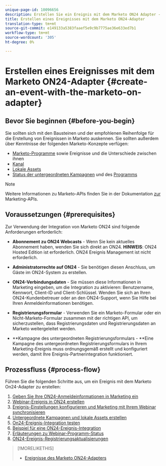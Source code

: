```yaml
---
unique-page-id: 10096656
description: Erstellen Sie ein Ereignis mit dem Marketo ON24 Adapter - Marketing Docs - Produktdokumentation
title: Erstellen eines Ereignisses mit dem Marketo ON24-Adapter
translation-type: tm+mt
source-git-commit: e149133a5383faaef5e9c9b7775ae36e633ed7b1
workflow-type: tm+mt
source-wordcount: '305'
ht-degree: 0%

---
```



# Erstellen eines Ereignisses mit dem Marketo ON24-Adapter {#create-an-event-with-the-marketo-on-adapter}

## Bevor Sie beginnen {#before-you-begin}

Sie sollten sich mit den Bausteinen und der empfohlenen Reihenfolge für die Erstellung von Ereignissen in Marketo auskennen. Sie sollten außerdem über Kenntnisse der folgenden Marketo-Konzepte verfügen:

* [Marketo-Programme](../../../../product-docs/core-marketo-concepts/programs/creating-programs/understanding-programs.md) sowie Ereignisse und die Unterschiede zwischen ihnen
* [Kanal](../../../../product-docs/administration/tags/create-a-program-channel.md)
* [Lokale Assets](../../../../product-docs/core-marketo-concepts/programs/creating-programs/understanding-local-assets-in-a-program.md)
* [Status der untergeordneten Kampagnen](https://docs.marketo.com/x/IRCa) und des [Programms](../../../../product-docs/core-marketo-concepts/smart-campaigns/program-flow-actions/change-program-status.md)

>[!NOTE]
>
>Weitere Informationen zu Marketo-APIs finden Sie in der Dokumentation [zur](http://developers.marketo.com/documentation/rest/) Marketing-APIs.

## Voraussetzungen {#prerequisites}

Zur Verwendung der Integration von Marketo ON24 sind folgende Anforderungen erforderlich:

* **Abonnement zu ON24 Webcasts** - Wenn Sie kein aktuelles Abonnement haben, wenden Sie sich direkt an ON24. **HINWEIS**: ON24 Hosted Edition ist erforderlich. ON24 Ereignis Management ist nicht erforderlich.

* **Administratorrechte auf ON24** - Sie benötigen diesen Anschluss, um Gäste im ON24-System zu erstellen.
* **ON24-Verbindungsdaten** - Sie müssen diese Informationen in Marketing eingeben, um die Integration zu aktivieren: Benutzername, Kennwort, Client-ID und Client-Schlüssel. Wenden Sie sich an Ihren ON24-Kundenbetreuer oder an den ON24-Support, wenn Sie Hilfe bei Ihren Anmeldeinformationen benötigen.
* **Registrierungsformular** - Verwenden Sie ein Marketo-Formular oder ein Nicht-Marketo-Formular zusammen mit der richtigen API, um sicherzustellen, dass Registrierungsdaten und Registrierungsdaten an Marketo weitergeleitet werden.
* **Kampagne des untergeordneten Registrierungsformulars - **Eine Kampagne des untergeordneten Registrierungsformulars in Ihrem Marketing-Ereignis muss ordnungsgemäß erstellt und konfiguriert werden, damit Ihre Ereignis-Partnerintegration funktioniert.

## Prozessfluss {#process-flow}

Führen Sie die folgenden Schritte aus, um ein Ereignis mit dem Marketo On24-Adapter zu erstellen:

1. [Geben Sie Ihre ON24-Anmeldeinformationen in Marketing ein](create-an-event-with-the-marketo-on24-adapter/enter-your-on24-credentials-in-marketo.md)
1. [Webinar-Ereignis in ON24 erstellen](create-an-event-with-the-marketo-on24-adapter/create-your-webinar-event-in-on24.md)
1. [Ereignis-Einstellungen konfigurieren und Marketing mit Ihrem Webinar synchronisieren](create-an-event-with-the-marketo-on24-adapter/configure-event-settings-and-sync-marketo-with-your-webinar.md)
1. [Untergeordnete Kampagnen und lokale Assets erstellen](create-an-event-with-the-marketo-on24-adapter/create-child-campaigns-and-local-assets.md)
1. [On24-Ereignis-Integration testen](create-an-event-with-the-marketo-on24-adapter/test-your-on24-event-integration.md)
1. [Beispiel für eine ON24-Ereignis-Integration](create-an-event-with-the-marketo-on24-adapter/example-on24-event-integration.md)
1. [Erläuterungen zu Webinar-Programm-Status](create-an-event-with-the-marketo-on24-adapter/understanding-webinar-program-statuses.md)
1. [ON24-Ereignis-Registrierungsaktualisierungen](create-an-event-with-the-marketo-on24-adapter/on24-event-registration-updates.md)

>[!MORELIKETHIS]
>
>* [Ereignisse des Marketo ON24-Adapters](create-an-event-with-the-marketo-on24-adapter/understanding-marketo-on24-adapter-events.md)

>



